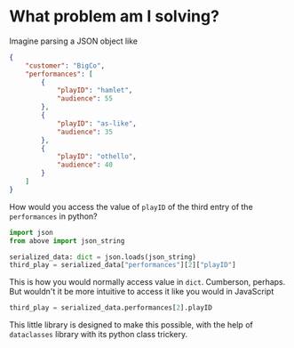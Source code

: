 # What problem am I solving?

Imagine parsing a JSON object like

```json
{
    "customer": "BigCo",
    "performances": [
        {
            "playID": "hamlet",
            "audience": 55
        },
        {
            "playID": "as-like",
            "audience": 35
        },
        {
            "playID": "othello",
            "audience": 40
        }
    ]
}
```
How would you access the value of `playID` of the third entry of the `performances` in python?

```python
import json
from above import json_string

serialized_data: dict = json.loads(json_string)
third_play = serialized_data["performances"][2]["playID"]

```
This is how you would normally access value in `dict`. Cumberson, perhaps. But wouldn't it be more intuitive to access it like you would in JavaScript

```python
third_play = serialized_data.performances[2].playID
```
This little library is designed to make this possible, with the help of `dataclasses` library with its python class trickery.